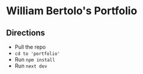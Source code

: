 # William Bertolo's Portfolio

## Directions
- Pull the repo
- `cd to 'portfolio'`
- Run `npm install`
- Run `next dev`
